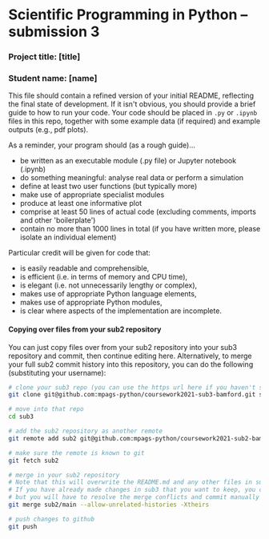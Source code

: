 # Scientific Programming in Python – submission 3

### Project title: [title]

### Student name: [name]
  
This file should contain a refined version of your initial README, reflecting the final state of development. If it isn't obvious, you should provide a brief guide to how to run your code. Your code should be placed in `.py` or `.ipynb` files in this repo, together with some example data (if required) and example outputs (e.g., pdf plots).

As a reminder, your program should (as a rough guide)...
* be written as an executable module (.py file) or Jupyter notebook (.ipynb)
* do something meaningful: analyse real data or perform a simulation
* define at least two user functions (but typically more)
* make use of appropriate specialist modules
* produce at least one informative plot
* comprise at least 50 lines of actual code (excluding comments, imports and other 'boilerplate')
* contain no more than 1000 lines in total (if you have written more, please isolate an individual element)

Particular credit will be given for code that:
*  is easily readable and comprehensible,
*  is efficient (i.e. in terms of memory and CPU time),
*  is elegant (i.e. not unnecessarily lengthy or complex),
*  makes use of appropriate Python language elements,
*  makes use of appropriate Python modules,
*  is clear where aspects of the implementation are incomplete.

#### Copying over files from your sub2 repository

You can just copy files over from your sub2 repository into your sub3 repository and commit, then continue editing here. Alternatively, to merge your full sub2 commit history into this repository, you can do the following (substituting your username):
```sh
# clone your sub3 repo (you can use the https url here if you haven't set up ssh keys)
git clone git@github.com:mpags-python/coursework2021-sub3-bamford.git sub3

# move into that repo
cd sub3

# add the sub2 repository as another remote
git remote add sub2 git@github.com:mpags-python/coursework2021-sub2-bamford.git

# make sure the remote is known to git
git fetch sub2

# merge in your sub2 repository
# Note that this will overwrite the README.md and any other files in sub3 repo with the sub2 version.
# If you have already made changes in sub3 that you want to keep, you can leave off the -Xtheirs,
# but you will have to resolve the merge conflicts and commit manually
git merge sub2/main --allow-unrelated-histories -Xtheirs

# push changes to github
git push
```
